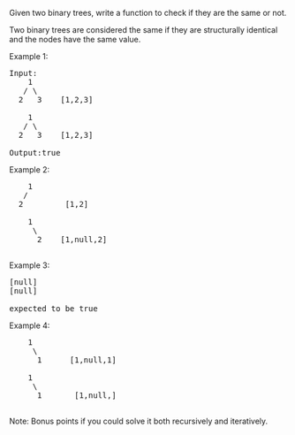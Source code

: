 Given two binary trees, write a function to check if they are the same or not.

Two binary trees are considered the same if they are structurally identical and the nodes have the same value.

Example 1:

<pre>
Input:
    1                           
   / \
  2   3    [1,2,3]

    1
   / \
  2   3    [1,2,3]

Output:true
</pre>

Example 2:

<pre>
    1
   / 
  2         [1,2] 

    1                           
     \
      2    [1,null,2]
  
</pre>

Example 3:

<pre>
[null]
[null]

expected to be true
</pre>

Example 4:

<pre>
    1
     \
      1      [1,null,1] 

    1                           
     \
      1       [1,null,] 
  
</pre>

Note:
Bonus points if you could solve it both recursively and iteratively.

